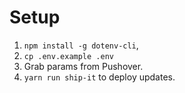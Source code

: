 # Setup

1. `npm install -g dotenv-cli`,
2. `cp .env.example .env`
3. Grab params from Pushover. 
4. `yarn run ship-it` to deploy updates.
